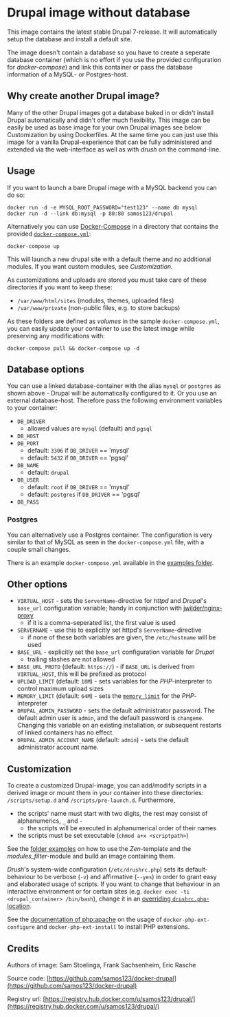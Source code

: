 # Drupal image without database

This image contains the latest stable Drupal 7-release. It will automatically
setup the database and install a default site.

The image doesn't contain a database so you have to create a seperate database
container (which is no effort if you use the provided configuration for
*docker-compose*) and link this container or pass the database information of a
MySQL- or Postgres-host.


## Why create another Drupal image?

Many of the other Drupal images got a database baked in or didn't install
Drupal automatically and didn't offer much flexibility. This image can be
easily be used as base image for your own Drupal images see below Customization
by using Dockerfiles. At the same time you can just use this image for a
vanilla Drupal-experience that can be fully administered and extended via the
web-interface as well as with *drush* on the command-line.


## Usage

If you want to launch a bare Drupal image with a MySQL backend you can do so:

    docker run -d -e MYSQL_ROOT_PASSWORD="test123" --name db mysql
    docker run -d --link db:mysql -p 80:80 samos123/drupal

Alternatively you can use [Docker-Compose](https://docs.docker.com/compose/)
in a directory that contains the provided [`docker-compose.yml`](https://github.com/samos123/docker-drupal/blob/master/docker-compose.yml):

    docker-compose up

This will launch a new drupal site with a default theme and no additional
modules. If you want custom modules, see *Customization*.

As customizations and uploads are stored you must take care of these directories
if you want to keep these:
  - `/var/www/html/sites` (modules, themes, uploaded files)
  - `/var/www/private` (non-public files, e.g. to store backups)

As these folders are defined as *volumes* in the sample `docker-compose.yml`,
you can easily update your container to use the latest image while preserving
any modifications with:

    docker-compose pull && docker-compose up -d


## Database options

You can use a linked database-container with the alias `mysql` or `postgres` as
shown above - Drupal will be automatically configured to it. Or you use an
external database-host. Therefore pass the following environment variables to
your container:

  - `DB_DRIVER`
    - allowed values are `mysql` (default) and `pgsql`
  - `DB_HOST`
  - `DB_PORT`
    - default: `3306` if `DB_DRIVER` == 'mysql'
    - default: `5432` if `DB_DRIVER` == 'pgsql'
  - `DB_NAME`
    - default: `drupal`
  - `DB_USER`
    - default: `root` if `DB_DRIVER` == 'mysql'
    - default: `postgres` if `DB_DRIVER` == 'pgsql'
  - `DB_PASS`

### Postgres

You can alternatively use a Postgres container. The configuration is very
similar to that of MySQL as seen in the `docker-compose.yml` file, with a
couple small changes.

There is an example `docker-compose.yml` available in the [examples folder](https://github.com/samos123/docker-drupal/tree/master/examples/postgres/docker-compose.yml).

## Other options

  - `VIRTUAL_HOST` - sets the `ServerName`-directive for *httpd* and *Drupal*'s
    `base_url` configuration variable; handy in conjunction with
    [jwilder/nginx-proxy](https://github.com/jwilder/nginx-proxy)
    - if it is a comma-seperated list, the first value is used
  - `SERVERNAME` - use this to explicitly set httpd's `ServerName`-directive
    - if none of these both variables are given, the `/etc/hostname` will be used
  - `BASE_URL` - explicitly set the `base_url` configuration variable for *Drupal*
    - trailing slashes are not allowed
  - `BASE_URL_PROTO` (default: `https://`) - if `BASE_URL` is derived from
    `VIRTUAL_HOST`, this will be prefixed as protocol
  - `UPLOAD_LIMIT` (default: `10M`) - sets variables for the *PHP*-interpreter
    to control maximum upload sizes
  - `MEMORY_LIMIT` (default: `64M`) - sets the [`memory_limit`](http://php.net/manual/en/ini.core.php#ini.memory-limit)
     for the *PHP*-interpreter
  - `DRUPAL_ADMIN_PASSWORD` - sets the default administrator password. The
    default admin user is `admin`, and the default password is `changeme`.
    Changing this variable on an existing installation, or subsequent restarts
    of linked containers has no effect.
  - `DRUPAL_ADMIN_ACCOUNT_NAME` (default: `admin`) - sets the default administrator account name.


## Customization

To create a customized Drupal-image, you can add/modify scripts in a derived
image or mount them in your container into these directories:
`/scripts/setup.d` and `/scripts/pre-launch.d`. Furthermore,

  - the scripts' name must start with two digits, the rest may consist of
    alphanumerics, `_` and `-`
    - the scripts will be executed in alphanumerical order of their names
  - the scripts must be set executable (`chmod a+x <scriptpath>`)

See the [folder examples](https://github.com/samos123/docker-drupal/tree/master/examples/custom-image)
on how to use the *Zen*-template and the *modules_filter*-module and build an
image containing them.

*Drush*'s system-wide configuration (`/etc/drushrc.php`) sets its default-
behaviour to be verbose (`-v`) and affirmative (`--yes`) in order to grant easy
and elaborated usage of scripts. If you want to change that behaviour in an
interactive environment or for certain sites (e.g. `docker exec -ti
<drupal_container> /bin/bash`), change it in an
[overriding `drushrc.php`-location](https://raw.githubusercontent.com/drush-ops/drush/master/examples/example.drushrc.php).

See the [documentation of php:apache](https://github.com/docker-library/php/) on
the usage of `docker-php-ext-configure` and `docker-php-ext-install` to install
PHP extensions.


## Credits

Authors of image: Sam Stoelinga, Frank Sachsenheim, Eric Rasche

Source code: [https://github.com/samos123/docker-drupal](https://github.com/samos123/docker-drupal)

Registry url: [https://registry.hub.docker.com/u/samos123/drupal/](https://registry.hub.docker.com/u/samos123/drupal/)
